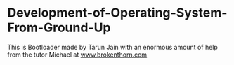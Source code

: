 # Development-of-Operating-System-From-Ground-Up

This is Bootloader made by Tarun Jain with an enormous amount of help from the tutor Michael at www.brokenthorn.com
